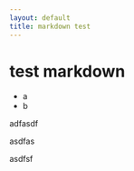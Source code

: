 ```yaml
---
layout: default
title: markdown test
---
```


test markdown
=============


* a
* b

adfasdf

asdfas

asdfsf